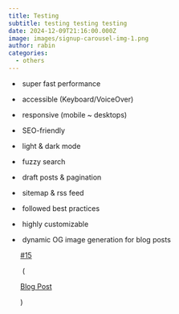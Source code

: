 ```yaml
---
title: Testing
subtitle: testing testing testing
date: 2024-12-09T21:16:00.000Z
image: images/signup-carousel-img-1.png
author: rabin
categories:
  - others
---
```



*  super fast performance
*  accessible (Keyboard/VoiceOver)
*  responsive (mobile ~ desktops)
*  SEO-friendly
*  light & dark mode
*  fuzzy search
*  draft posts & pagination
*  sitemap & rss feed
*  followed best practices
*  highly customizable
*  dynamic OG image generation for blog posts 

  [\#15](https://github.com/satnaing/astro-paper/pull/15)

   (

  [Blog Post](https://astro-paper.pages.dev/posts/dynamic-og-image-generation-in-astropaper-blog-posts/)

  )
